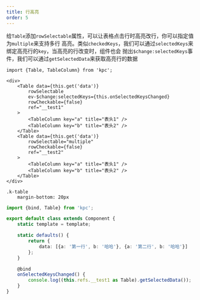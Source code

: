 ```yaml
---
title: 行高亮
order: 5
---
```


给`Table`添加`rowSelectable`属性，可以让表格点击行时高亮改行，你可以指定值为`multiple`来支持多行
高亮。类似`checkedKeys`，我们可以通过`selectedKeys`来绑定高亮行的`key`，当高亮的行改变时，组件也会
抛出`$change:selectedKeys`事件，我们可以通过`getSelectedData`来获取高亮行的数据

```vdt
import {Table, TableColumn} from 'kpc';

<div>
    <Table data={this.get('data')} 
        rowSelectable
        ev-$change:selectedKeys={this.onSelectedKeysChanged}
        rowCheckable={false}
        ref="__test1"
    >
        <TableColumn key="a" title="表头1" />
        <TableColumn key="b" title="表头2" />
    </Table>
    <Table data={this.get('data')}
        rowSelectable="multiple"
        rowCheckable={false}
        ref="__test2"
    >
        <TableColumn key="a" title="表头1" />
        <TableColumn key="b" title="表头2" />
    </Table>
</div>
```

```styl
.k-table
    margin-bottom: 20px
```

```ts
import {bind, Table} from 'kpc';

export default class extends Component {
    static template = template;

    static defaults() {
        return {
            data: [{a: '第一行', b: '哈哈'}, {a: '第二行', b: '哈哈'}]
        };
    }

    @bind
    onSelectedKeysChanged() {
        console.log((this.refs.__test1 as Table).getSelectedData());
    }
}
```

